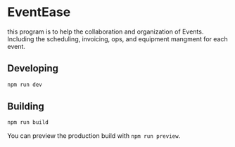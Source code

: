 # EventEase
this program is to help the collaboration and organization of Events. Including the scheduling, invoicing, ops, and equipment mangment for each event. 

## Developing


```bash
npm run dev
```

## Building

```bash
npm run build
```

You can preview the production build with `npm run preview`.